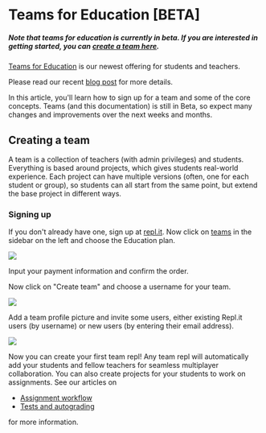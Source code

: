 # Teams for Education [BETA]

##### Note that teams for education is currently in beta. If you are interested in getting started, you can [create a team here](https://repl.it/teams).

[Teams for Education](https://blog.repl.it/teams-for-education) is our newest offering for students and teachers. 

Please read our recent [blog post](https://blog.repl.it/teams-for-education) for more details.

In this article, you'll learn how to sign up for a team and some of the core concepts. Teams (and this documentation) is still in Beta, so expect many changes and improvements over the next weeks and months.

## Creating a team

A team is a collection of teachers (with admin privileges) and students. Everything is based around projects, which gives students real-world experience. Each project can have multiple versions (often, one for each student or group), so students can all start from the same point, but extend the base project in different ways.

### Signing up

If you don't already have one, sign up at [repl.it](https://repl.it). Now click on [teams](https://repl.it/teams) in the sidebar on the left and choose the Education plan.

![](https://i.ritzastatic.com/images/d0ec5bfad4d24b299236083894aaec25/choose-plan.png)

Input your payment information and confirm the order.

Now click on "Create team" and choose a username for your team.

![](https://i.ritzastatic.com/images/e85eb0653fc245e5a6f35341e27a5668/choose-username.png)


Add a team profile picture and invite some users, either existing Repl.it users (by username) or new users (by entering their email address).

![](https://i.ritzastatic.com/images/9d314c5d5861488897ec9525258a4627/upload-pic.png)


Now you can create your first team repl! Any team repl will automatically add your students and fellow teachers for seamless multiplayer collaboration. You can also create projects for your students to work on assignments. See our articles on

* [Assignment workflow](./Projects)
* [Tests and autograding](./Testing)

for more information.


